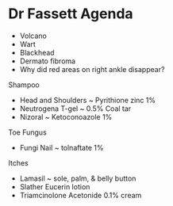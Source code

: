 # Dr Fassett Agenda

* Volcano
* Wart
* Blackhead
* Dermato fibroma
* Why did red areas on right ankle disappear?

Shampoo

* Head and Shoulders ~ Pyrithione zinc 1%
* Neutrogena T-gel ~ 0.5% Coal tar
* Nizoral ~ Ketoconoazole 1%

Toe Fungus

* Fungi Nail ~ tolnaftate 1%

Itches

* Lamasil ~ sole, palm, & belly button
* Slather Eucerin lotion
* Triamcinolone Acetonide 0.1% cream
